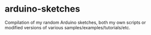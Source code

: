 # arduino-sketches

Compilation of my random Arduino sketches, both my own scripts or modified versions of various samples/examples/tutorials/etc.
